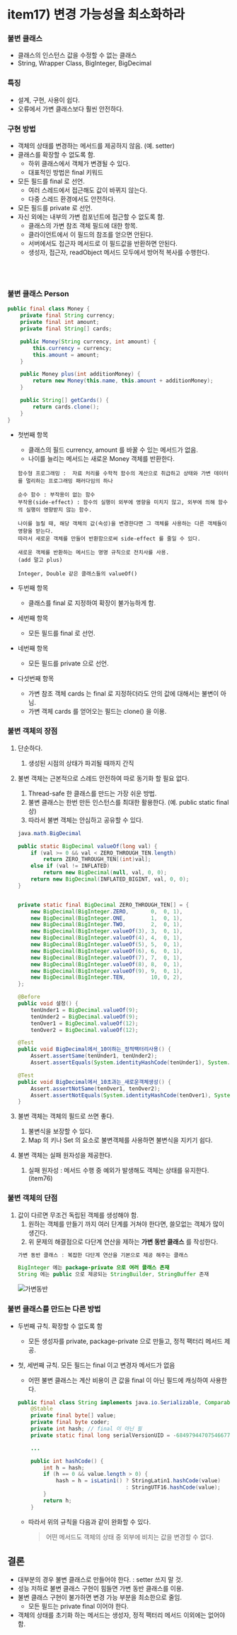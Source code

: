 # item17) 변경 가능성을 최소화하라

### 불변 클래스
 - 클래스의 인스턴스 값을 수정할 수 없는 클래스
 - String, Wrapper Class, BigInteger, BigDecimal
 
### 특징
 - 설계, 구현, 사용이 쉽다.
 - 오류에서 가변 클래스보다 훨씬 안전하다.
 
### 구현 방법
 - 객체의 상태를 변경하는 메서드를 제공하지 않음. (예. setter)
 - 클래스를 확장할 수 없도록 함.
   - 하위 클래스에서 객체가 변경될 수 있다.
   - 대표적인 방법은 final 키워드
 - 모든 필드를 final 로 선언.
   - 여러 스레드에서 접근해도 값이 바뀌지 않는다.
   - 다중 스레드 환경에서도 안전하다.
 - 모든 필드를 private 로 선언.
 - 자신 외에는 내부의 가변 컴포넌트에 접근할 수 없도록 함.
   - 클래스의 가변 참조 객체 필드에 대한 항목.
   - 클라이언트에서 이 필드의 참조를 얻으면 안된다.
   - 서버에서도 접근자 메서드로 이 필드값을 반환하면 안된다.
   - 생성자, 접근자, readObject 메서드 모두에서 방어적 복사를 수행한다.
   

<br>
<br>

   
### 불변 클래스 Person

```java
public final class Money {
    private final String currency;
    private final int amount;
    private final String[] cards;

    public Money(String currency, int amount) {
        this.currency = currency;
        this.amount = amount;
    }

    public Money plus(int additionMoney) {
        return new Money(this.name, this.amount + additionMoney);
    }

    public String[] getCards() {
        return cards.clone();
    }
}
```

 - 첫번째 항목
   - 클래스의 필드 currency, amount 를 바꿀 수 있는 메서드가 없음.
   - 나이를 늘리는 메서드는 새로운 Money 객체를 반환한다.
   
   ```
   함수형 프로그래밍 :  자료 처리를 수학적 함수의 계산으로 취급하고 상태와 가변 데이터를 멀리하는 프로그래밍 패러다임의 하나
   
   순수 함수 : 부작용이 없는 함수
   부작용(side-effect) : 함수의 실행이 외부에 영향을 미치지 않고, 외부에 의해 함수의 실행이 영향받지 않는 함수.
   
   나이를 늘릴 때, 해당 객체의 값(속성)을 변경한다면 그 객체를 사용하는 다른 객체들이 영향을 받는다.
   따라서 새로운 객체를 만들어 반환함으로써 side-effect 를 줄일 수 있다.
   ```
   ```
   새로운 객체를 반환하는 메서드는 명명 규칙으로 전치사를 사용.
   (add 말고 plus)
   
   Integer, Double 같은 클래스들의 valueOf() 
   ```
 
 - 두번째 항목
   - 클래스를 final 로 지정하여 확장이 불가능하게 함.
 
 - 세번째 항목
   - 모든 필드를 final 로 선언.
 
 - 네번째 항목
   - 모든 필드를 private 으로 선언.
   
 - 다섯번째 항목
   - 가변 참조 객체 cards 는 final 로 지정하더라도 안의 값에 대해서는 불변이 아님.
   - 가변 객체 cards 를 얻어오는 필드는 clone() 을 이용.

   
   
### 불변 객체의 장점
  1. 단순하다.
     1. 생성된 시점의 상태가 파괴될 때까지 간직
  1. 불변 객체는 근본적으로 스레드 안전하여 따로 동기화 할 필요 없다.
     1. Thread-safe 한 클래스를 만드는 가장 쉬운 방법.
     1. 불변 클래스는 한번 만든 인스턴스를 최대한 활용한다. (예. public static final 상)
     1. 따라서 불변 객체는 안심하고 공유할 수 있다.
     
     ```java
     java.math.BigDecimal
     
     public static BigDecimal valueOf(long val) {
         if (val >= 0 && val < ZERO_THROUGH_TEN.length)
             return ZERO_THROUGH_TEN[(int)val];
         else if (val != INFLATED)
             return new BigDecimal(null, val, 0, 0);
         return new BigDecimal(INFLATED_BIGINT, val, 0, 0);
     }
     
     
     private static final BigDecimal ZERO_THROUGH_TEN[] = {
         new BigDecimal(BigInteger.ZERO,       0,  0, 1),
         new BigDecimal(BigInteger.ONE,        1,  0, 1),
         new BigDecimal(BigInteger.TWO,        2,  0, 1),
         new BigDecimal(BigInteger.valueOf(3), 3,  0, 1),
         new BigDecimal(BigInteger.valueOf(4), 4,  0, 1),
         new BigDecimal(BigInteger.valueOf(5), 5,  0, 1),
         new BigDecimal(BigInteger.valueOf(6), 6,  0, 1),
         new BigDecimal(BigInteger.valueOf(7), 7,  0, 1),
         new BigDecimal(BigInteger.valueOf(8), 8,  0, 1),
         new BigDecimal(BigInteger.valueOf(9), 9,  0, 1),
         new BigDecimal(BigInteger.TEN,        10, 0, 2),
     };
     ```
     ```java
     @Before
     public void 설정() {
         tenUnder1 = BigDecimal.valueOf(9);
         tenUnder2 = BigDecimal.valueOf(9);
         tenOver1 = BigDecimal.valueOf(12);
         tenOver2 = BigDecimal.valueOf(12);
     
     @Test
     public void BigDecimal에서_10이하는_정적팩터리사용() {
         Assert.assertSame(tenUnder1, tenUnder2);
         Assert.assertEquals(System.identityHashCode(tenUnder1), System.identityHashCode(tenUnder2));
     
     @Test
     public void BigDecimal에서_10초과는_새로운객체생성() {
         Assert.assertNotSame(tenOver1, tenOver2);
         Assert.assertNotEquals(System.identityHashCode(tenOver1), System.identityHashCode(tenOver2));
     }
     ```
  1. 불변 객체는 객체의 필드로 쓰면 좋다.
     1. 불변식을 보장할 수 있다.
     1. Map 의 키나 Set 의 요소로 불변객체를 사용하면 불변식을 지키기 쉽다.
  1. 불변 객체는 실패 원자성을 제공한다.
     1. 실패 원자성 : 메서드 수행 중 예외가 발생해도 객체는 상태를 유지한다. (item76)
     
     
### 불변 객체의 단점
 1. 값이 다르면 무조건 독립된 객체를 생성해야 함.
    1. 원하는 객체를 만들기 까지 여러 단계를 거쳐야 한다면, 쓸모없는 객체가 많이 생긴다.
    1. 위 문제의 해결점으로 다단계 연산을 제하는 **가변 동반 클래스** 를 작성한다.
    ```java
    가변 동반 클래스 : 복잡한 다단계 연산을 기본으로 제공 해주는 클래스
    
    BigInteger 에는 package-private 으로 여러 클래스 존재
    String 에는 public 으로 제공되는 StringBuilder, StringBuffer 존재
    ```
    ![가변동반](./img/companion.png)
    
### 불변 클래스를 만드는 다른 방법
 - 두번째 규칙. 확장할 수 없도록 함
   - 모든 생성자를 private, package-private 으로 만들고, 정적 팩터리 메서드 제공.
   
 - 첫, 세번째 규칙. 모든 필드는 final 이고 변경자 메서드가 없음
   - 어떤 불변 클래스는 계산 비용이 큰 값을 final 이 아닌 필드에 캐싱하여 사용한다.
   ```java
   public final class String implements java.io.Serializable, Comparable<String>, CharSequence {
       @Stable
       private final byte[] value;
       private final byte coder;
       private int hash; // final 이 아닌 필
       private static final long serialVersionUID = -6849794470754667710L;
   
       ...
   
       public int hashCode() {
           int h = hash;
           if (h == 0 && value.length > 0) {
               hash = h = isLatin1() ? StringLatin1.hashCode(value)
                                     : StringUTF16.hashCode(value);
           }
           return h;
       }
   ```
   - 따라서 위의 규칙을 다음과 같이 완화할 수 있다.
      >어떤 메서드도 객체의 상태 중 외부에 비치는 값을 변경할 수 없다.
   
   
## 결론
 - 대부분의 경우 불변 클래스로 만들어야 한다. : setter 쓰지 말 것.
 - 성능 저하로 불변 클래스 구현이 힘들면 가변 동반 클래스를 이용.
 - 불변 클래스 구현이 불가하면 변경 가능 부분을 최소한으로 줄임.
   - 모든 필드는 private final 이어야 한다.
 - 객체의 상태를 초기화 하는 메서드는 생성자, 정적 팩터리 메서드 이외에는 없어야 함.